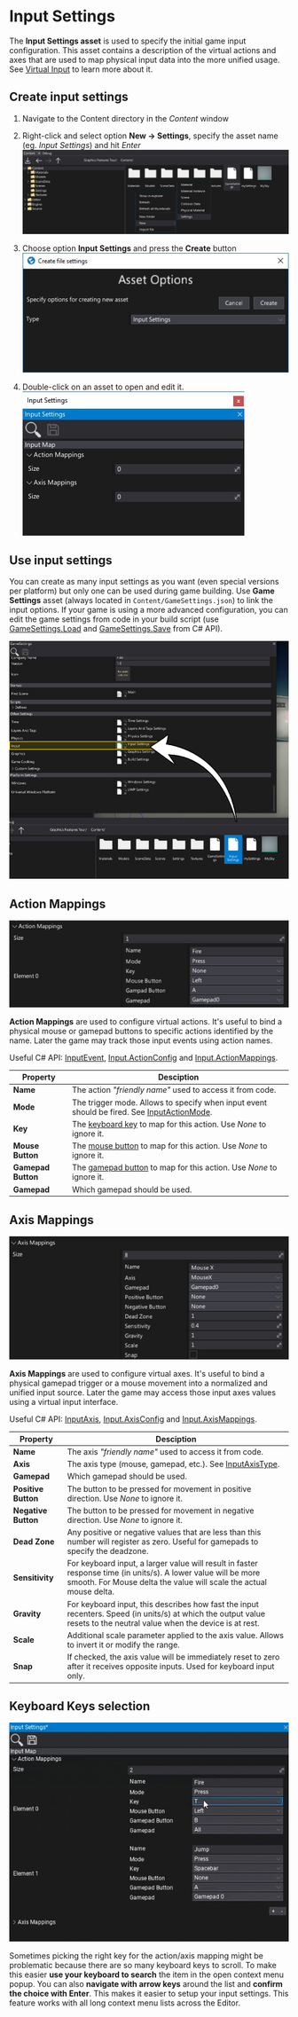 # Input Settings

The **Input Settings asset** is used to specify the initial game input configuration. This asset contains a description of the virtual actions and axes that are used to map physical input data into the more unified usage. See [Virtual Input](virtual-input.md) to learn more about it.

## Create input settings

1. Navigate to the Content directory in the *Content* window

2. Right-click and select option **New -> Settings**, specify the asset name (eg. *Input Settings*) and hit *Enter*
   <br>![Tutorial](media/new-settings.jpg)

3. Choose option **Input Settings** and press the **Create** button
   <br>![Tutorial](media/input-settings-new.jpg)

4. Double-click on an asset to open and edit it.
   <br>![Tutorial](media/empty-input-settings.jpg)

## Use input settings

You can create as many input settings as you want (even special versions per platform) but only one can be used during game building. Use **Game Settings** asset (always located in `Content/GameSettings.json`) to link the input options. If your game is using a more advanced configuration, you can edit the game settings from code in your build script (use [GameSettings.Load](https://docs.flaxengine.com/api/FlaxEditor.Content.Settings.GameSettings.html#FlaxEditor_Content_Settings_GameSettings_Load) and [GameSettings.Save](https://docs.flaxengine.com/api/FlaxEditor.Content.Settings.GameSettings.html#FlaxEditor_Content_Settings_GameSettings_Save__1___0_) from C# API).

![Use Input Settings](media/use-input-settings.jpg)

## Action Mappings

![Action Mappings](media/input-action-mappings.jpg)

**Action Mappings** are used to configure virtual actions. It's useful to bind a physical mouse or gamepad buttons to specific actions identified by the name. Later the game may track those input events using action names.

Useful C# API: [InputEvent](https://docs.flaxengine.com/api/FlaxEngine.InputEvent.html), [Input.ActionConfig](https://docs.flaxengine.com/api/FlaxEngine.Input.ActionConfig.html) and [Input.ActionMappings](https://docs.flaxengine.com/api/FlaxEngine.Input.html#FlaxEngine_Input_ActionMappings).

| Property | Desciption |
|--------|--------|
| **Name** | The action *"friendly name"* used to access it from code. |
| **Mode** | The trigger mode. Allows to specify when input event should be fired. See [InputActionMode](https://docs.flaxengine.com/api/FlaxEngine.InputActionMode.html). |
| **Key** | The [keyboard key](https://docs.flaxengine.com/api/FlaxEngine.KeyboardKeys.html) to map for this action. Use *None* to ignore it. |
| **Mouse Button** | The [mouse button](https://docs.flaxengine.com/api/FlaxEngine.MouseButton.html) to map for this action. Use *None* to ignore it. |
| **Gamepad Button** | The [gamepad button](https://docs.flaxengine.com/api/FlaxEngine.GamepadButton.html) to map for this action. Use *None* to ignore it. |
| **Gamepad** | Which gamepad should be used. |

## Axis Mappings

![Axis Mappings](media/input-axis-mappings.jpg)

**Axis Mappings** are used to configure virtual axes. It's useful to bind a physical gamepad trigger or a mouse movement into a normalized and unified input source. Later the game may access those input axes values using a virtual input interface.

Useful C# API: [InputAxis](https://docs.flaxengine.com/api/FlaxEngine.InputAxis.html), [Input.AxisConfig](https://docs.flaxengine.com/api/FlaxEngine.Input.AxisConfig.html) and [Input.AxisMappings](https://docs.flaxengine.com/api/FlaxEngine.Input.html#FlaxEngine_Input_AxisMappingsAxisConfig).

| Property | Desciption |
|--------|--------|
| **Name** | The axis *"friendly name"* used to access it from code. |
| **Axis** | The axis type (mouse, gamepad, etc.). See [InputAxisType](https://docs.flaxengine.com/api/FlaxEngine.InputAxisType.html). |
| **Gamepad** | Which gamepad should be used. |
| **Positive Button** | The button to be pressed for movement in positive direction. Use *None* to ignore it. |
| **Negative Button** | The button to be pressed for movement in negative direction. Use *None* to ignore it. |
| **Dead Zone** | Any positive or negative values that are less than this number will register as zero. Useful for gamepads to specify the deadzone. |
| **Sensitivity** | For keyboard input, a larger value will result in faster response time (in units/s). A lower value will be more smooth. For Mouse delta the value will scale the actual mouse delta. |
| **Gravity** | For keyboard input, this describes how fast the input recenters. Speed (in units/s) at which the output value resets to the neutral value when the device is at rest. |
| **Scale** | Additional scale parameter applied to the axis value. Allows to invert it or modify the range. |
| **Snap** | If checked, the axis value will be immediately reset to zero after it receives opposite inputs. Used for keyboard input only. |

## Keyboard Keys selection

![Keyboard Keys enum picking with keyboard](media/keyboard-navigation-context-menu.gif)

Sometimes picking the right key for the action/axis mapping might be problematic because there are so many keyboard keys to scroll. To make this easier **use your keyboard to search** the item in the open context menu popup. You can also **navigate with arrow keys** around the list and **confirm the choice with Enter**. This makes it easier to setup your input settings. This feature works with all long context menu lists across the Editor.

